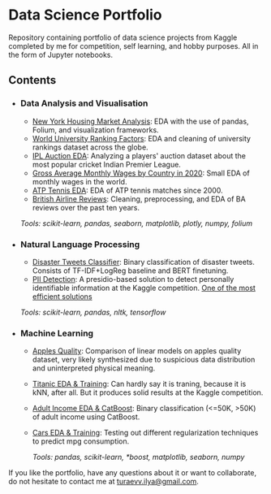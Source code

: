 # Data Science Portfolio
Repository containing portfolio of data science projects from Kaggle completed by me for competition, self learning, and hobby purposes. All in the form of Jupyter notebooks.

## Contents

- ### Data Analysis and Visualisation

	- [New York Housing Market Analysis](https://www.kaggle.com/code/ilya2raev/new-york-housing-market-analysis): EDA with the use of pandas, Folium, and visualization frameworks.
	- [World University Ranking Factors](https://www.kaggle.com/code/ilya2raev/university-rankings-eda): EDA and cleaning of university rankings dataset across the globe.
	- [IPL Auction EDA](https://www.kaggle.com/code/ilya2raev/ipl-auction-eda): Analyzing a players' auction dataset about the most popular cricket Indian Premier League.
	- [Gross Average Monthly Wages by Country in 2020](https://www.kaggle.com/code/ilya2raev/gross-average-monthly-wages-by-country-in-2020): Small EDA of monthly wages in the world.
	- [ATP Tennis EDA](https://www.kaggle.com/code/ilya2raev/atp-tennis):  EDA of ATP tennis matches since 2000.
	- [British Airline Reviews](https://www.kaggle.com/code/ilya2raev/british-airline-review-dataset):  Cleaning, preprocessing, and EDA of BA reviews over the past ten years.

	_Tools: scikit-learn, pandas, seaborn, matplotlib, plotly, numpy, folium_

- ### Natural Language Processing

	- [Disaster Tweets Classifier](https://www.kaggle.com/code/ilya2raev/nlp-with-disaster-tweets-tf-idf-bl-bert): Binary classification of disaster tweets. Consists of TF-IDF+LogReg baseline and BERT finetuning.
	- [PII Detection](https://www.kaggle.com/competitions/pii-detection-removal-from-educational-data): A presidio-based solution to detect personally identifiable information at the Kaggle competition. [One of the most efficient solutions](https://www.kaggle.com/code/ryanholbrook/pii-detection-efficiency-lb/notebook)

	_Tools: scikit-learn, pandas, nltk, tensorflow_

- ### Machine Learning
  
  - [Apples Quality](https://www.kaggle.com/code/ilya2raev/testing-out-linear-models-on-apples-quality): Comparison of linear models on apples quality dataset, very likely synthesized due to suspicious data distribution and uninterpreted physical meaning.
  - [Titanic EDA & Training](https://www.kaggle.com/code/ilya2raev/titanic-with-knn-top-7): Can hardly say it is traning, because it is kNN, after all. But it produces solid results at the Kaggle competition.
  - [Adult Income EDA & CatBoost](https://www.kaggle.com/code/ilya2raev/adult-income-eda-catboost): Binary classification (<=50K, >50K) of adult income using CatBoost.
  - [Cars EDA & Training](https://www.kaggle.com/code/ilya2raev/cars-eda-training): Testing out different regularization techniques to predict mpg consumption.
		
	_Tools: pandas, scikit-learn, *boost, matplotlib, seaborn, numpy_


If you like the portfolio, have any questions about it or want to collaborate, do not hesitate to contact me at turaevv.ilya@gmail.com.
